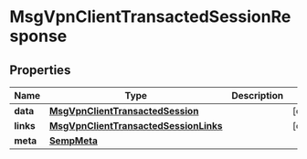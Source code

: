 
# MsgVpnClientTransactedSessionResponse

## Properties
Name | Type | Description | Notes
------------ | ------------- | ------------- | -------------
**data** | [**MsgVpnClientTransactedSession**](MsgVpnClientTransactedSession.md) |  |  [optional]
**links** | [**MsgVpnClientTransactedSessionLinks**](MsgVpnClientTransactedSessionLinks.md) |  |  [optional]
**meta** | [**SempMeta**](SempMeta.md) |  | 



